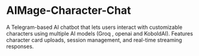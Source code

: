 # AIMage-Character-Chat
A Telegram-based AI chatbot that lets users interact with customizable characters using multiple AI models (Groq , openai and KoboldAI). Features character card uploads, session management, and real-time streaming responses.
